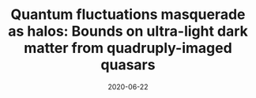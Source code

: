 ---
title: "Quantum fluctuations masquerade as halos: Bounds on ultra-light dark matter from quadruply-imaged quasars"
collection: publications
permalink: /publication/2022-06-22-uldm-lensing
date: 2020-06-22
venue: 'submitted to MNRAS'
paperurl: 'https://arxiv.org/pdf/2206.11269.pdf'
link: 'https://arxiv.org/abs/2206.11269'
citation: '<strong>Alexander Laroche</strong>, Daniel Gilman, Xinyu Li, Jo Bovy, Xiaolong Du. Quantum fluctuations masquerade as halos: Bounds on ultra-light dark matter from quadruply-imaged quasars, <i>Mon. Not. Roy. Astron. Soc.</i> <strong>517</strong>, 1867 (2022) arXiv:2206.11269 [astro-ph.CO].'
---
